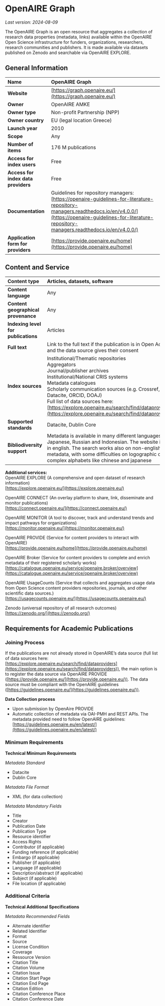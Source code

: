 # OpenAIRE Graph

*Last version: 2024-08-09*

The OpenAIRE Graph is an open resource that aggregates a collection of research data properties (metadata, links) available within the OpenAIRE Open Science infrastructure for funders, organizations, researchers, research communities and publishers. It is made available via datasets published on Zenodo and searchable via OpenAIRE EXPLORE. 

## General Information

| Name | OpenAIRE Graph |
| :---- | :---- |
| **Website** | [https://graph.openaire.eu/](https://graph.openaire.eu/) |
| **Owner** | OpenAIRE AMKE |
| **Owner type** | Non-profit Partnership (NPP) |
| **Owner country** | EU (legal location Greece) |
| **Launch year** | 2010 |
| **Scope** | Any |
| **Number of items** | 176 M publications |
| **Access for index users** | Free |
| **Access for index data providers** | Free |
| **Documentation** | Guidelines for repository managers:  [https://openaire-guidelines-for-literature-repository-managers.readthedocs.io/en/v4.0.0/](https://openaire-guidelines-for-literature-repository-managers.readthedocs.io/en/v4.0.0/) |
| **Application form for providers** | [https://provide.openaire.eu/home](https://provide.openaire.eu/home)  |

## Content and Service

| Content type | Articles, datasets, software |
| :---- | :---- |
| **Content language** | Any |
| **Content geographical provenance** | Any |
| **Indexing level for publications** | Articles |
| **Full text** | Link to the full text if the publication is in Open Access and the data source gives their consent |
| **Index sources** | Institutional/Thematic repositories <br />Aggregators  <br />Journal/publisher archives  <br />Institutional/National CRIS systems <br />Metadata catalogues <br />Scholarly communication sources (e.g. Crossref, Datacite, ORCID, DOAJ) <br />Full list of data sources here: <br />[https://explore.openaire.eu/search/find/dataproviders](https://explore.openaire.eu/search/find/dataproviders) |
| **Supported standards** | Datacite, Dublin Core |
| **Bibliodiversity support** | Metadata is available in many different languages like Japanese, Russian and Indonesian. The website is only in english. The search works also on non-english metadata, with some difficulties on logographic or complex alphabets like chinese and japanese |

**Additional services:**  
OpenAIRE EXPLORE (A comprehensive and open dataset of research information)   
[https://explore.openaire.eu/](https://explore.openaire.eu/) 

OpenAIRE CONNECT (An overlay platform to share, link, disseminate and monitor publications)  
[https://connect.openaire.eu/](https://connect.openaire.eu/) 

OpenAIRE MONITOR (A tool to discover, track and understand trends and impact pathways for organizations)  
[https://monitor.openaire.eu/](https://monitor.openaire.eu/) 

OpenAIRE PROVIDE (Service for content providers to interact with OpenAIRE)  
[https://provide.openaire.eu/home](https://provide.openaire.eu/home) 

OpenAIRE Broker (Service for content providers to complete and enrich metadata of their registered scholarly works)  
[https://catalogue.openaire.eu/service/openaire.broker/overview](https://catalogue.openaire.eu/service/openaire.broker/overview) 

OpenAIRE UsageCounts (Service that collects and aggregates usage data from Open Science content providers repositories, journals, and other scientific data sources.)  
[https://usagecounts.openaire.eu/](https://usagecounts.openaire.eu/) 

Zenodo (universal repository of all research outcomes)  
[https://zenodo.org/](https://zenodo.org/)

## Requirements for Academic Publications

### Joining Process

If the publications are not already stored in OpenAIRE’s data source (full list of data sources here: [https://explore.openaire.eu/search/find/dataproviders](https://explore.openaire.eu/search/find/dataproviders)), the main option is to register the data source via OpenAIRE PROVIDE ([https://provide.openaire.eu/](https://provide.openaire.eu/)). The data source must be compliant with the OpenAIRE guidelines ([https://guidelines.openaire.eu/](https://guidelines.openaire.eu/)).

**Data Collection process**

* Upon submission by OpenAire PROVIDE  
* Automatic collection of metadata via OAI-PMH and REST APIs. The metadata provided need to follow OpenAIRE guidelines: [https://guidelines.openaire.eu/en/latest/](https://guidelines.openaire.eu/en/latest/)

### Minimum Requirements

**Technical Minimum Requirements**

*Metadata Standard*

* Datacite  
* Dublin Core

*Metadata File Format*

* XML (for data collection)

*Metadata Mandatory Fields*

* Title  
* Creator   
* Publication Date  
* Publication Type  
* Resource identifier  
* Access Rights  
* Contributor (if applicable)   
* Funding reference (if applicable)   
* Embargo (if applicable)   
* Publisher (if applicable)   
* Language (if applicable)   
* Description/abstract (if applicable)   
* Subject (if applicable)   
* File location (if applicable)

### Additional Criteria

**Technical Additional Specifications**

*Metadata Recommended Fields*

* Alternate identifier  
* Related Identifier  
* Format  
* Source  
* License Condition  
* Coverage  
* Ressource Version  
* Citation Title  
* Citation Volume  
* Citation Issue  
* Citation Start Page  
* Citation End Page  
* Citation Edition  
* Citation Conference Place  
* Citation Conference Date

